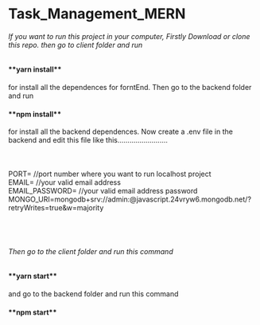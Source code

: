 # Task_Management_MERN

<h6> If you want to run this project in your computer, Firstly Download or clone this repo. then go to client folder and run <h4>**yarn install**</h4> for install all the dependences for forntEnd. Then go to the backend folder and run <h4>**npm install**</h4> for install all the backend dependences.
Now create a .env file in the backend and edit this file like this.........................<br>
<br>
<br
<br>
<br>
PORT= //port number where you want to run localhost project <br>
EMAIL= //your valid email address <br>
EMAIL_PASSWORD= //your valid email address password
MONGO_URI=mongodb+srv://admin:<cluster password>@javascript.24vryw6.mongodb.net/<your database Name>?retryWrites=true&w=majority <br>
<br>
<br
<br>
<br>

</h6>
<h6>Then go to the client folder and run this command <h4>**yarn start**</h4> and go to the backend folder and run this command <h4>**npm start**</h4> </h6>



